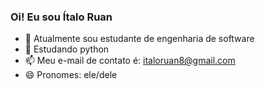 ### Oi! Eu sou Ítalo Ruan  


- 🔭 Atualmente sou estudante de engenharia de software
- 🌱 Estudando python
- 📫 Meu e-mail de contato é: italoruan8@gmail.com
- 😄 Pronomes: ele/dele
